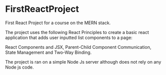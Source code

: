# FirstReactProject
First React Project for a course on the MERN stack.  

The project uses the following React Principles to create a basic react application that adds user inputted list components to a page:

React Components and JSX, Parent-Child Component Communication, State Management and Two-Way Binding. 

The project is ran on a simple Node Js server although does not rely on any Node js code. 

